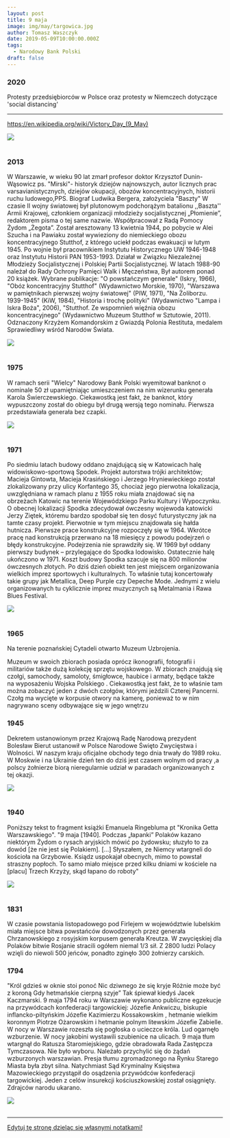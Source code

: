 ```yaml
---
layout: post
title: 9 maja
image: img/may/targowica.jpg
author: Tomasz Waszczyk
date: 2019-05-09T10:00:00.000Z
tags:
  - Narodowy Bank Polski
draft: false
---
```


### 2020

Protesty przedsiębiorców w Polsce oraz protesty w Niemczech dotyczące 'social distancing'

---

https://en.wikipedia.org/wiki/Victory_Day_(9_May)

<img src="./img/may/victory.jpeg"><br><br>

### 2013

W Warszawie, w wieku 90 lat zmarł profesor doktor Krzysztof Dunin-Wąsowicz ps. "Mirski"- historyk dziejów najnowszych, autor licznych prac varsavianistycznych, dziejów okupacji, obozów koncentracyjnych, historii ruchu ludowego,PPS. Biograf Ludwika Bergera, założyciela "Baszty"
W czasie II wojny światowej był plutonowym podchorążym batalionu ,,Baszta'' Armii Krajowej, członkiem organizacji młodzieży socjalistycznej „Płomienie”, redaktorem pisma o tej same nazwie. Współpracował z Radą Pomocy Żydom „Żegota”. Został aresztowany 13 kwietnia 1944, po pobycie w Alei Szucha i na Pawiaku został wywieziony do niemieckiego obozu koncentracyjnego Stutthof, z którego uciekł podczas ewakuacji w lutym 1945. Po wojnie był pracownikiem Instytutu Historycznego UW 1946-1948 oraz Instytutu Historii PAN 1953-1993. Działał w Związku Niezależnej Młodzieży Socjalistycznej i Polskiej Partii Socjalistycznej. W latach 1988-90 należał do Rady Ochrony Pamięci Walk i Męczeństwa, Był autorem ponad 20 książek. Wybrane publikacje: "O powstańczym generale" (Iskry, 1966), "Obóz koncentracyjny Stutthof" (Wydawnictwo Morskie, 1970), "Warszawa w pamiętnikach pierwszej wojny światowej" (PIW, 1971), "Na Żoliborzu. 1939-1945" (KiW, 1984), "Historia i trochę polityki" (Wydawnictwo "Lampa i Iskra Boża", 2006), "Stutthof. Ze wspomnień więźnia obozu koncentracyjnego" (Wydawnictwo Muzeum Stutthof w Sztutowie, 2011).
Odznaczony Krzyżem Komandorskim z Gwiazdą Polonia Restituta, medalem Sprawiedliwy wśród Narodów Świata.

<img src="./img/may/dunin.jpg"><br><br>

### 1975

W ramach serii "Wielcy" Narodowy Bank Polski wyemitował banknot o nominale 50 zł upamiętniając umieszczeniem na nim wizerunku generała Karola Świerczewskiego.
Ciekawostką jest fakt, że banknot, który wypuszczony został do obiegu był drugą wersją tego nominału.
Pierwsza przedstawiała generała bez czapki.

<img src="./img/may/swierczewski.jpg"><br><br>

### 1971

Po siedmiu latach budowy oddano znajdującą się w Katowicach halę widowiskowo-sportową Spodek.
Projekt autorstwa trójki architektów; Macieja Gintowta, Macieja Krasińskiego i Jerzego Hryniewieckiego został zlokalizowany przy ulicy Korfantego 35, chociaż jego pierwotna lokalizacja, uwzględniana w ramach planu z 1955 roku miała znajdować się na obrzeżach Katowic na terenie Wojewódzkiego Parku Kultury i Wypoczynku. O obecnej lokalizacji Spodka zdecydował ówczesny wojewoda katowicki Jerzy Ziętek, któremu bardzo spodobał się ten dosyć futurystyczny jak na tamte czasy projekt. Pierwotnie w tym miejscu znajdowała się hałda hutnicza.
Pierwsze prace konstrukcyjne rozpoczęły się w 1964. Wkrótce pracę nad konstrukcją przerwano na 18 miesięcy z powodu podejrzeń o błędy konstrukcyjne. Podejrzenia nie sprawdziły się. W 1969 był oddany pierwszy budynek – przylegające do Spodka lodowisko. Ostatecznie halę ukończono w 1971.
Koszt budowy Spodka szacuje się na 800 milionów ówczesnych złotych.
Po dziś dzień obiekt ten jest miejscem organizowania wielkich imprez sportowych i kulturalnych. To właśnie tutaj koncertowały takie grupy jak Metallica, Deep Purple czy Depeche Mode. Jednymi z wielu organizowanych tu cyklicznie imprez muzycznych są Metalmania i Rawa Blues Festival.

<img src="./img/may/spodek.jpg"><br><br>

### 1965

Na terenie poznańskiej Cytadeli otwarto Muzeum Uzbrojenia.

Muzeum w swoich zbiorach posiada oprócz
ikonografii, fotografii i militariów także
dużą kolekcję sprzętu wojskowego. W
zbiorach znajdują się czołgi, samochody,
samoloty, śmigłowce, haubice i armaty,
będące także na wyposażeniu Wojska
Polskiego .
Ciekawostką jest fakt, że to właśnie tam można zobaczyć jeden z dwóch czołgów, którymi jeździli Czterej Pancerni. Czołg ma wycięte w korpusie otwory na kamerę, ponieważ to w nim nagrywano sceny odbywające się w jego wnętrzu

### 1945

Dekretem ustanowionym przez Krajową Radę Narodową prezydent Bolesław Bierut ustanowił w Polsce Narodowe Święto Zwycięstwa i Wolności.
W naszym kraju oficjalne obchody tego dnia trwały do 1989 roku. W Moskwie i na Ukrainie dzień ten do dziś jest czasem wolnym od pracy ,a polscy żołnierze biorą nieregularnie udział w paradach organizowanych z tej okazji.

<img src="./img/may/cccp.jpg"><br><br>

### 1940

Poniższy tekst to fragment książki Emanuela Ringebluma pt "Kronika Getta Warszawskiego".
"9 maja [1940]. Podczas „łapanki” Polaków kazano niektórym Żydom o rysach aryjskich mówić po żydowsku; słuzyło to za dowód [że nie jest się Polakiem]. […] Słyszałem, ze Niemcy wtargneli do kościoła na Grzybowie. Ksiądz uspokajał obecnych, mimo to powstał straszny popłoch. To samo miało miejsce przed kilku dniami w kościele na [placu] Trzech Krzyży, skąd łapano do roboty"

<img src="./img/may/ringeblum.jpg"><br><br>

### 1831

W czasie powstania listopadowego pod Firlejem w województwie lubelskim miała miejsce bitwa powstańców dowodzonych przez generała Chrzanowskiego z rosyjskim korpusem generała Kreutza.
W zwycięskiej dla Polaków bitwie
Rosjanie stracili ogółem niemal 1/3 sił. Z 2800 ludzi Polacy wzięli do niewoli 500 jeńców, ponadto zginęło 300 żołnierzy
carskich.

### 1794

"Król gdzieś w oknie stoi ponoć
Nic dziwnego że się kryje
Różnie może być z koroną
Gdy hetmańskie cierpną szyje”
Tak śpiewał kiedyś Jacek Kaczmarski.
9 maja 1794 roku w Warszawie wykonano publiczne egzekucje na przywódcach konfederacji targowickiej: Józefie Ankwiczu, biskupie inflancko-piltyńskim Józefie Kazimierzu Kossakowskim , hetmanie
wielkim koronnym Piotrze Ożarowskim i hetmanie polnym litewskim Józefie Zabielle.
W nocy w Warszawie rozeszła się pogłoska
o ucieczce króla. Lud ogarnęło wzburzenie.
W nocy jakobini wystawili szubienice na
ulicach. 9 maja tłum wtargnął do Ratusza
Staromiejskiego, gdzie obradowała Rada
Zastępcza Tymczasowa. Nie było wyboru.
Należało przychylić się do żądań wzburzonych warszawian. Presja tłumu
zgromadzonego na Rynku Starego Miasta była zbyt silna. Natychmiast Sąd Kryminalny Księstwa Mazowieckiego przystąpił do osądzenia przywódców konfederacji targowickiej.
Jeden z celów insurekcji kościuszkowskiej został osiągnięty. Zdrajców narodu ukarano.

<img src="./img/may/targowica.jpg"><br><br>

---

<a href="https://github.com/TomaszWaszczyk/historia.waszczyk.com/edit/master/src/content/may-9.md" target="_blank">Edytuj tę stronę dzieląc się własnymi notatkami!</a>
